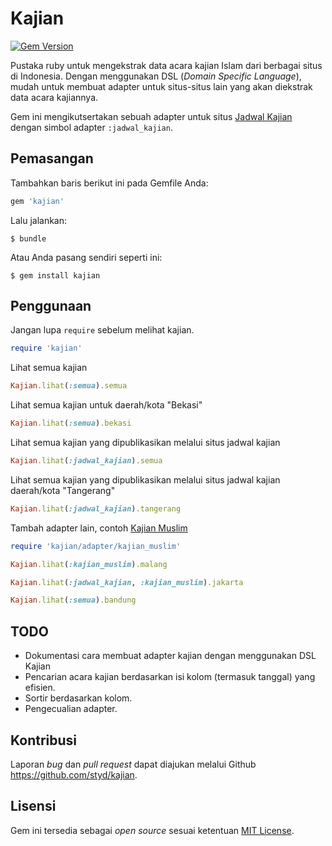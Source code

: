 # Kajian

[![Gem Version](https://badge.fury.io/rb/kajian.svg)](https://rubygems.org/gems/kajian)

Pustaka ruby untuk mengekstrak data acara kajian Islam dari berbagai situs di
Indonesia. Dengan menggunakan DSL (_Domain Specific Language_), mudah untuk
membuat adapter untuk situs-situs lain yang akan diekstrak data acara kajiannya.

Gem ini mengikutsertakan sebuah adapter untuk situs
[Jadwal Kajian](http://jadwalkajian.com) dengan simbol adapter `:jadwal_kajian`.


## Pemasangan

Tambahkan baris berikut ini pada Gemfile Anda:

```ruby
gem 'kajian'
```

Lalu jalankan:

    $ bundle

Atau Anda pasang sendiri seperti ini:

    $ gem install kajian


## Penggunaan

Jangan lupa `require` sebelum melihat kajian.

```ruby
require 'kajian'
```


Lihat semua kajian

```ruby
Kajian.lihat(:semua).semua
```


Lihat semua kajian untuk daerah/kota "Bekasi"

```ruby
Kajian.lihat(:semua).bekasi
```


Lihat semua kajian yang dipublikasikan melalui situs jadwal kajian

```ruby
Kajian.lihat(:jadwal_kajian).semua
```


Lihat semua kajian yang dipublikasikan melalui situs jadwal kajian
daerah/kota "Tangerang"

```ruby
Kajian.lihat(:jadwal_kajian).tangerang
```


Tambah adapter lain, contoh [Kajian Muslim](https://kajianmuslim.com)

```ruby
require 'kajian/adapter/kajian_muslim'

Kajian.lihat(:kajian_muslim).malang

Kajian.lihat(:jadwal_kajian, :kajian_muslim).jakarta

Kajian.lihat(:semua).bandung
```


## TODO

  * Dokumentasi cara membuat adapter kajian dengan menggunakan DSL Kajian
  * Pencarian acara kajian berdasarkan isi kolom (termasuk tanggal) yang efisien.
  * Sortir berdasarkan kolom.
  * Pengecualian adapter.


## Kontribusi

Laporan _bug_ dan _pull request_ dapat diajukan melalui Github https://github.com/styd/kajian.


## Lisensi

Gem ini tersedia sebagai _open source_ sesuai ketentuan [MIT License](http://opensource.org/licenses/MIT).
